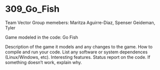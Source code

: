 # 309_Go_Fish
Team Vector
Group memebers: 
Maritza Aguirre-Diaz, Spenser Geideman, Tyler

Game modeled in the code: Go Fish

Description of the game it models and any changes to the game.
How to compile and run your code. List any software or system dependences (Linux/Windows, etc).
Interesting features. 
Status report on the code. If something doesn’t work, explain why.
